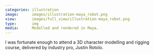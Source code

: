 ```yaml
---
categories: illustration
image:      images/illustration-maya_robot.png
view:       images/full_view/illustration-maya_robot.png
type:       img
media:      Modelled and rendered in Maya.
---
```

I was fortunate enough to attend a 3D character modelling and rigging course,
delivered by industry pro, Justin Rotolo.

